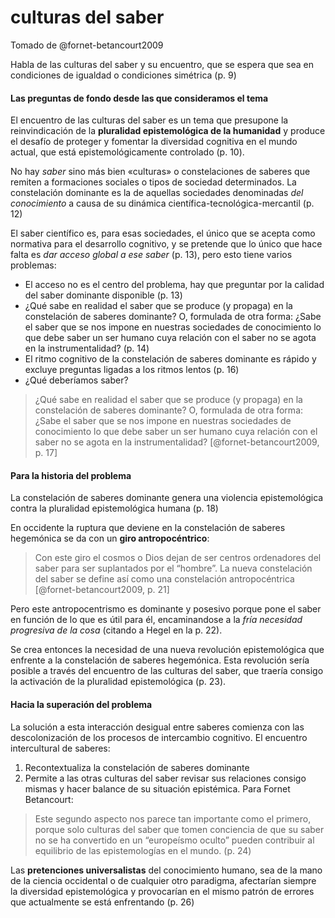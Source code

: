 # culturas del saber
Tomado de @fornet-betancourt2009

Habla de las culturas del saber y su encuentro, que se espera que sea en condiciones de igualdad o condiciones simétrica (p. 9)

#### Las preguntas de fondo desde las que consideramos el tema
El encuentro de las culturas del saber es un tema que presupone la reinvindicación de la **pluralidad epistemológica de la humanidad** y produce el desafío de proteger y fomentar la diversidad cognitiva en el mundo actual, que está epistemológicamente controlado (p. 10).

No hay *saber* sino más bien «culturas» o constelaciones de saberes que remiten a formaciones sociales o tipos de sociedad determinados. La constelación dominante es la de aquellas sociedades denominadas *del conocimiento* a causa de su dinámica científica-tecnológica-mercantil (p. 12)

El saber científico es, para esas sociedades, el único que se acepta como normativa para el desarrollo cognitivo, y se pretende que lo único que hace falta es *dar acceso global a ese saber* (p. 13), pero esto tiene varios problemas:

- El acceso no es el centro del problema, hay que preguntar por la calidad del saber dominante disponible (p. 13)
- ¿Qué sabe en realidad el saber que se produce (y propaga) en la constelación de saberes dominante? O, formulada de otra forma: ¿Sabe el saber que se nos impone en nuestras sociedades de conocimiento lo que debe saber un ser humano cuya relación con el saber no se agota en la instrumentalidad? (p. 14)
- El ritmo cognitivo de la constelación de saberes dominante es rápido y excluye preguntas ligadas a los ritmos lentos (p. 16)
- ¿Qué deberíamos saber?

>¿Qué sabe en realidad el saber que se produce (y propaga) en la constelación de saberes dominante? O, formulada de otra forma: ¿Sabe el saber que se nos impone en nuestras sociedades de conocimiento lo que debe saber un ser humano cuya relación con el saber no se agota en la instrumentalidad? [@fornet-betancourt2009, p. 17]

#### Para la historia del problema
La constelación de saberes dominante genera una violencia epistemológica contra la pluralidad epistemológica humana (p. 18)

En occidente la ruptura que deviene en la constelación de saberes hegemónica se da con un **giro antropocéntrico**:

>Con este giro el cosmos o Dios dejan de ser centros ordenadores del saber para ser suplantados por el “hombre”. La nueva constelación del saber se define así como una constelación antropocéntrica [@fornet-betancourt2009, p. 21]

Pero este antropocentrismo es dominante y posesivo porque pone el saber en función de lo que es útil para él, encaminandose a la *fría necesidad progresiva de la cosa* (citando a Hegel en la p. 22).

Se crea entonces la necesidad de una nueva revolución epistemológica que enfrente a la constelación de saberes hegemónica. Esta revolución sería posible a través del encuentro de las culturas del saber, que traería consigo la activación de la pluralidad epistemológica (p. 23).

#### Hacia la superación del problema
La solución a esta interacción desigual entre saberes comienza con las descolonización de los procesos de intercambio cognitivo. El encuentro intercultural de saberes:

1. Recontextualiza la constelación de saberes dominante
2. Permite a las otras culturas del saber revisar sus relaciones consigo mismas y hacer balance de su situación epistémica. Para Fornet Betancourt:

>Este segundo aspecto nos parece tan importante como el primero, porque solo culturas del saber que tomen conciencia de que su saber no se ha convertido en un “europeísmo oculto” pueden contribuir al equilibrio de las epistemologías en el mundo. (p. 24)

Las **pretenciones universalistas** del conocimiento humano, sea de la mano de la ciencia occidental o de cualquier otro paradigma, afectarían siempre la diversidad epistemológica y provocarían en el mismo patrón de errores que actualmente se está enfrentando (p. 26)
